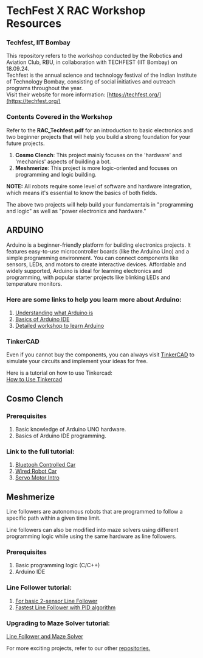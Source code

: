 # TechFest X RAC Workshop Resources
### Techfest, IIT Bombay

This repository refers to the workshop conducted by the Robotics and Aviation Club, RBU, in collaboration with TECHFEST (IIT Bombay) on 18.09.24.  
Techfest is the annual science and technology festival of the Indian Institute of Technology Bombay, consisting of social initiatives and outreach programs throughout the year.  
Visit their website for more information: [https://techfest.org/](https://techfest.org/)

### Contents Covered in the Workshop
Refer to the **RAC_Techfest.pdf** for an introduction to basic electronics and two beginner projects that will help you build a strong foundation for your future projects.

1. **Cosmo Clench**: This project mainly focuses on the 'hardware' and 'mechanics' aspects of building a bot.
2. **Meshmerize**: This project is more logic-oriented and focuses on programming and logic building.

**NOTE:** All robots require some level of software and hardware integration, which means it's essential to know the basics of both fields.

The above two projects will help build your fundamentals in "programming and logic" as well as "power electronics and hardware."

## ARDUINO
Arduino is a beginner-friendly platform for building electronics projects. It features easy-to-use microcontroller boards (like the Arduino Uno) and a simple programming environment. You can connect components like sensors, LEDs, and motors to create interactive devices. Affordable and widely supported, Arduino is ideal for learning electronics and programming, with popular starter projects like blinking LEDs and temperature monitors.

### Here are some links to help you learn more about Arduino:
1. [Understanding what Arduino is](https://www.youtube.com/watch?v=1ENiVwk8idM)
2. [Basics of Arduino IDE](https://www.youtube.com/watch?v=nL34zDTPkcs)
3. [Detailed workshop to learn Arduino](https://www.youtube.com/watch?v=BLrHTHUjPuw)

### TinkerCAD
Even if you cannot buy the components, you can always visit [TinkerCAD](https://www.tinkercad.com/circuits) to simulate your circuits and implement your ideas for free.

Here is a tutorial on how to use Tinkercad:  
[How to Use Tinkercad](https://www.youtube.com/playlist?list=PLV6cmKvnKRs5geApVORPW79U6s3wpa0Ht)

## Cosmo Clench
### Prerequisites
1. Basic knowledge of Arduino UNO hardware.
2. Basics of Arduino IDE programming.

### Link to the full tutorial:  
1. [Bluetooh Controlled Car](https://projecthub.arduino.cc/samanfern/bluetooth-controlled-car-c71cd0)
2. [Wired Robot Car](https://www.youtube.com/watch?v=Ru8c7IV7KjI)
2. [Servo Motor Intro](https://www.youtube.com/watch?v=g68khnZnJKM)

## Meshmerize
Line followers are autonomous robots that are programmed to follow a specific path within a given time limit.

Line followers can also be modified into maze solvers using different programming logic while using the same hardware as line followers.

### Prerequisites
1. Basic programming logic (C/C++)
2. Arduino IDE

### Line Follower tutorial:
1. [For basic 2-sensor Line Follower](https://www.youtube.com/watch?v=5jh-5HGvC-I)
2. [Fastest Line Follower with PID algorithm](https://www.youtube.com/watch?v=Qm8jX0L9oSQ)

### Upgrading to Maze Solver tutorial:  
[Line Follower and Maze Solver](https://www.instructables.com/Line-Follower-Bot-and-Maze-Solver-for-Meshmerize-C/)


For more exciting projects, refer to our other [repositories.](https://github.com/rac-dev-rcoem)
 